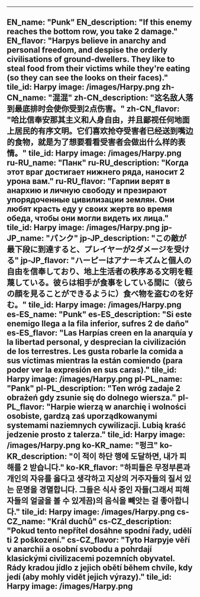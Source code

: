 ---

EN_name: "Punk"
EN_description: "If this enemy reaches the bottom row, you take 2 damage."
EN_flavor: "Harpys believe in anarchy and personal freedom, and despise the orderly civilisations of ground-dwellers. They like to steal food from their victims while they're eating (so they can see the looks on their faces)."
tile_id: Harpy
image: /images/Harpy.png
zh-CN_name: "混混"
zh-CN_description: "这名敌人落到最底排时会使你受到2点伤害。"
zh-CN_flavor: "哈比信奉安那其主义和人身自由，并且鄙视任何地面上居民的有序文明。它们喜欢抢夺受害者已经送到嘴边的食物，就是为了想要看看受害者会做出什么样的表情。"
tile_id: Harpy
image: /images/Harpy.png
ru-RU_name: "Панк"
ru-RU_description: "Когда этот враг достигает нижнего ряда, наносит 2 урона вам."
ru-RU_flavor: "Гарпии верят в анархию и личную свободу и презирают упорядоченные цивилизации землян. Они любят красть еду у своих жертв во время обеда, чтобы они могли видеть их лица."
tile_id: Harpy
image: /images/Harpy.png
jp-JP_name: "パンク"
jp-JP_description: "この敵が最下段に到達すると、プレイヤーが2ダメージを受ける"
jp-JP_flavor: "ハーピーはアナーキズムと個人の自由を信奉しており、地上生活者の秩序ある文明を軽蔑している。彼らは相手が食事をしている間に（彼らの顔を見ることができるように）食べ物を盗むのを好む。"
tile_id: Harpy
image: /images/Harpy.png
es-ES_name: "Punk"
es-ES_description: "Si este enemigo llega a la fila inferior, sufres 2 de daño"
es-ES_flavor: "Las Harpías creen en la anarquía y la libertad personal, y desprecian la civilización de los terrestres. Les gusta robarle la comida a sus víctimas mientras la están comiendo (para poder ver la expresión en sus caras)."
tile_id: Harpy
image: /images/Harpy.png
pl-PL_name: "Pank"
pl-PL_description: "Ten wróg zadaje 2 obrażeń gdy zsunie się do dolnego wiersza."
pl-PL_flavor: "Harpie wierzą w anarchię i wolności osobiste, gardzą zaś uporządkowanymi systemami naziemnych cywilizacji. Lubią kraść jedzenie prosto z talerza."
tile_id: Harpy
image: /images/Harpy.png
ko-KR_name: "펑크"
ko-KR_description: "이 적이 하단 행에 도달하면, 내가 피해를 2 받습니다."
ko-KR_flavor: "하피들은 무정부론과 개인의 자유를 옳다고 생각하고 지상의 거주자들의 질서 있는 문명을 경멸합니다. 그들은 식사 중인 자들(그래서 피해자들의 얼굴을 볼 수 있게끔)의 음식을 빼앗는 걸 좋아합니다."
tile_id: Harpy
image: /images/Harpy.png
cs-CZ_name: "Král duchů"
cs-CZ_description: "Pokud tento nepřítel dosáhne spodní řady, udělí ti 2 poškození."
cs-CZ_flavor: "Tyto Harpyje věří v anarchii a osobní svobodu a pohrdají klasickými civilizacemi pozemních obyvatel. Rády kradou jídlo z jejich obětí během chvíle, kdy jedí (aby mohly vidět jejich výrazy)."
tile_id: Harpy
image: /images/Harpy.png
---